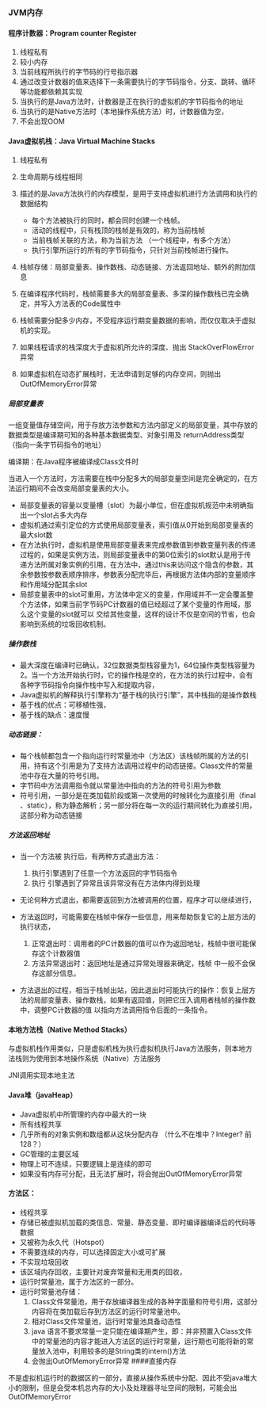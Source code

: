 ### JVM内存

#### 程序计数器：Program counter Register

1. 线程私有
2. 较小内存
3. 当前线程所执行的字节码的行号指示器
4. 通过改变计数器的值来选择下一条需要执行的字节码指令，分支、跳转、循环等功能都依赖其实现
5. 当执行的是Java方法时，计数器是正在执行的虚拟机的字节码指令的地址
6. 当执行的是Native方法时（本地操作系统方法）时，计数器值为空，
7. 不会出现OOM

#### Java虚拟机栈：Java Virtual Machine Stacks

1. 线程私有
2. 生命周期与线程相同
3. 描述的是Java方法执行的内存模型，是用于支持虚拟机进行方法调用和执行的数据结构

   + 每个方法被执行的同时，都会同时创建一个栈帧。
   + 活动的线程中，只有栈顶的栈帧是有效的，称为当前栈帧
   + 当前栈帧关联的方法，称为当前方法  （一个线程中，有多个方法）
   + 执行引擎所运行的所有的字节码指令，只针对当前栈帧进行操作。
4. ​栈帧存储：局部变量表、操作数栈、动态链接、方法返回地址、额外的附加信息 
5. 在编译程序代码时，栈帧需要多大的局部变量表、多深的操作数栈已完全确定，并写入方法表的Code属性中
6. 栈帧需要分配多少内存，不受程序运行期变量数据的影响，而仅仅取决于虚拟机的实现。
7. 如果线程请求的栈深度大于虚拟机所允许的深度、抛出 StackOverFlowError异常
8. 如果虚拟机在动态扩展栈时，无法申请到足够的内存空间，则抛出OutOfMemoryError异常


##### 局部变量表

一组变量值存储空间，用于存放方法参数和方法内部定义的局部变量，其中存放的数据类型是编译期可知的各种基本数据类型、对象引用及 returnAddress类型（指向一条字节码指令的地址）

编译期：在Java程序被编译成Class文件时

当进入一个方法时，方法需要在栈中分配多大的局部变量空间是完全确定的，在方法运行期间不会改变局部变量表的大小。

* 局部变量表的容量以变量槽（slot）为最小单位，但在虚拟机规范中未明确指出一个slot占多大内存
* 虚拟机通过索引定位的方式使用局部变量表，索引值从0开始到局部变量表的最大slot数
* 在方法执行时，虚拟机是使用局部变量表来完成参数值到参数变量列表的传递过程的，如果是实例方法，则局部变量表中的第0位索引的slot默认是用于传递方法所属对象实例的引用，在方法中，通过this来访问这个隐含的参数，其余参数按参数表顺序排序，参数表分配完毕后，再根据方法体内部的变量顺序和作用域分配其余slot
* 局部变量表中的slot可重用，方法体中定义的变量，作用域并不一定会覆盖整个方法体，如果当前字节码PC计数器的值已经超过了某个变量的作用域，那么这个变量的slot就可以 交给其他变量，这样的设计不仅是空间的节省，也会影响到系统的垃圾回收机制。

##### 操作数栈

* 最大深度在编译时已确认，32位数据类型栈容量为1，64位操作类型栈容量为2。当一个方法开始执行时，它的操作栈是空的，在方法的执行过程中，会有各种字节码指令向操作栈中写入和提取内容，
* Java虚拟机的解释执行引擎称为“基于栈的执行引擎”，其中栈指的是操作数栈
* 基于栈的优点：可移植性强，
* 基于栈的缺点：速度慢

##### 动态链接：

* 每个栈帧都包含一个指向运行时常量池中（方法区）该栈帧所属的方法的引用，持有这个引用是为了支持方法调用过程中的动态链接。Class文件的常量池中存在大量的符号引用。
* 字节码中方法调用指令就以常量池中指向的方法的符号引用为参数
* 符号引用，一部分是在类加载阶段或第一次使用的时候转化为直接引用（final 、static），称为静态解析；另一部分将在每一次的运行期间转化为直接引用，这部分称为动态链接


##### 方法返回地址

* 当一个方法被 执行后，有两种方式退出方法：

  1. 执行引擎遇到了任意一个方法返回的字节码指令
  2. 执行 引擎遇到了异常且该异常没有在方法体内得到处理

* 无论何种方式退出，都需要返回到方法被调用的位置，程序才可以继续进行，

* 方法返回时，可能需要在栈帧中保存一些信息，用来帮助恢复它的上层方法的执行状态，

  1. 正常退出时：调用者的PC计数器的值可以作为返回地址，栈帧中很可能保存这个计数器值
  2. 方法异常退出时：返回地址是通过异常处理器来确定，栈帧 中一般不会保存这部分信息。

* 方法退出的过程，相当于栈帧出站，因此退出时可能执行的操作：恢复上层方法的局部变量表、操作数栈，如果有返回值，则把它压入调用者栈帧的操作数中，调整PC计数器的值 以指向方法调用指令后面的一条指令。


#### 本地方法栈（Native Method Stacks）

与虚拟机栈作用类似，只是虚拟机栈为执行虚拟机执行Java方法服务，则本地方法栈则为使用到本地操作系统（Native）方法服务

JNI调用实现本地主法

#### Java堆（javaHeap）

* Java虚拟机中所管理的内存中最大的一块
* 所有线程共享
* 几乎所有的对象实例和数组都从这块分配内存  （什么不在堆中？Integer? 前128？）
* GC管理的主要区域
* 物理上可不连续，只要逻辑上是连续的即可
* 如果没有内存可分配，且无法扩展时，将会抛出OutOfMemoryError异常

#### 方法区：

* 线程共享
* 存储已被虚拟机加载的类信息、常量、静态变量、即时编译器编译后的代码等数据
* 又被称为永久代（Hotspot）
* 不需要连续的内存，可以选择固定大小或可扩展
* 不实现垃圾回收
* 该区域内存回收，主要针对废弃常量和无用类的回收，
* 运行时常量池，属于方法区的一部分。
* 运行时常量池存储：
  1. Class文件常量池，用于存放编译器生成的各种字面量和符号引用，这部分内容将在类加载后存到方法区的运行时常量池中。
  2. 相对Class文件常量池，运行时常量池具备动态性
  3. java 语言不要求常量一定只能在编译期产生，即：并非预置入Class文件中的常量池的内容才能进入方法区的运行时常量，运行期也可能将新的常量放入池中，利用较多的是String类的intern()方法
  4. 会抛出OutOfMemoryError异常
####直接内存

不是虚拟机运行时的数据区的一部分，直接从操作系统中分配、因此不受java堆大小的限制，但是会受本机总内存的大小及处理器寻址空间的限制，可能会出OutOfMemoryError




